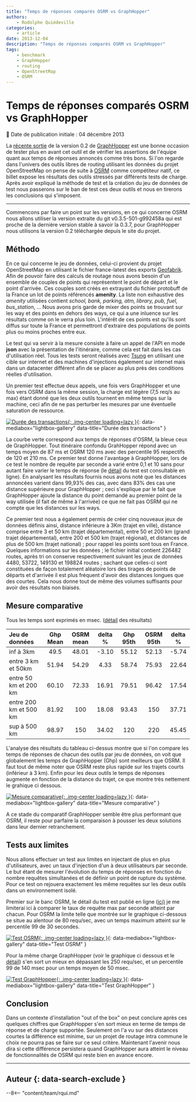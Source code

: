 ```yaml
---
title: "Temps de réponses comparés OSRM vs GraphHopper"
authors:
    - Rodolphe Quiédeville
categories:
    - article
date: 2013-12-04
description: "Temps de réponses comparés OSRM vs GraphHopper"
tags:
    - benchmark
    - GraphHopper
    - routing
    - OpenStreetMap
    - OSRM
---
```


# Temps de réponses comparés OSRM vs GraphHopper

:calendar: Date de publication initiale : 04 décembre 2013

La [récente sortie](https://karussell.wordpress.com/2013/11/25/releasing-graphhopper-0-2-further-faster-road-routing/) de la version 0.2 de [GraphHopper](http://graphhopper.com/) est une bonne occasion de tester plus en avant cet outil et de vérifier les assertions de l'équipe quant aux temps de réponses annoncés comme très bons. Si l'on regarde dans l'univers des outils libres de routing utilisant les données du projet OpenStreetMap on pense de suite à [OSRM](https://github.com/DennisOSRM/Project-OSRM/wiki) comme compétiteur natif, ce billet expose les résultats des outils stressés par différents tests de charge. Après avoir expliqué la méthode de test et la création du jeu de données de test nous passerons sur le ban de test ces deux outils et nous en tirerons les conclusions qui s'imposent.

----

Commencons par faire un point sur les versions, en ce qui concerne OSRM nous allons utiliser la version extraite du git v0.3.5-501-g992458a qui est proche de la dernière version stable à savoir la 0.3.7, pour GraphHopper nous utilisons la version 0.2 téléchargée depuis le site du projet.

## Méthodo

En ce qui concerne le jeu de données, celui-ci provient du projet OpenStreetMap en utilisant le fichier france-latest des exports [Geofabrik](http://download.geofabrik.de/europe/france.html). Afin de pouvoir faire des calculs de routage nous avons besoin d'un ensemble de couples de points qui représentent le point de départ et le point d'arrivée. Ces couples sont créés en extrayant du fichier protobuff de la France un lot de points référencés __amenity__. La liste non exhaustive des *amenity* utilisées contient *school, bank, parking, atm, library, pub, fuel, bus_station*, ... Nous avons pris garde de mixer des points se trouvant sur les way et des points en dehors des ways, ce qui a une inluence sur les résultats comme on le verra plus loin. L'intérêt de ces points est qu'ils sont diffus sur toute la France et permettront d'extraire des populations de points plus ou moins proches entre eux.

Le test qui va servir à la mesure consiste à faire un appel de l'API en mode __json__ avec la présentation de l'itinéraire, comme cela est fait dans les cas d'utilisation réel. Tous les tests seront réalisés avec [Tsung](http://tsung.erlang-projects.org/) en utilisant une cible sur internet et des machines d'injections également sur internet mais dans un datacenter différent afin de se placer au plus près des conditions réelles d'utilisation.

Un premier test effectue deux appels, une fois vers GraphHopper et une fois vers OSRM dans la même session, la charge est légère (7,5 req/s au max) étant donné que les deux outils tournent en même temps sur la machine, ceci afin de ne pas perturber les mesures par une éventuelle saturation de ressource.

[![Durée des transactions](https://cdn.geotribu.fr/img/articles-blog-rdp/transaction1_0.png "Durée des transactions"){: .img-center loading=lazy }](https://cdn.geotribu.fr/img/articles-blog-rdp/transaction1_0.png "Durée des transactions"){: data-mediabox="lightbox-gallery" data-title="Durée des transactions" }

La courbe verte correspond aux temps de réponses d'OSRM, la bleue ceux de GraphHopper. Tout itinéraire confondu GrahHopper répond avec un temps moyen de 87 ms et OSRM 120 ms avec des percentile 95 respectifs de 120 et 210 ms. Ce premier test donne l'avantage à GraphHopper, lors de ce test le nombre de requête par seconde a varié entre 0,1 et 10 sans pour autant faire varier le temps de réponse (le [détail](http://tsung.quiedeville.org/tsung-reports/20131127-0947/report.html) du test est consultable en ligne). En analysant les résultats fournis nous avons noté que les distances annoncées varient dans 99,93% des cas, avec dans 83% des cas une distance supérieure pour GraphHopper ; ceci s'explique par le fait que GraphHopper ajoute la distance du point demandé au premier point de la way utilisée (il fait de même à l'arrivée) ce que ne fait pas OSRM qui ne compte que les distances sur les ways.

Ce premier test nous a également permis de créer cinq nouveaux jeux de données définis ainsi, distance inférieure à 3Km (trajet en ville), distance comprise entre 3 et 50 km (trajet départemental), entre 50 et 200 km (grand trajet départemental), entre 200 et 500 km (trajet régional), et distances de plus de 500 km (trajet national) ; pour rappel les points sont tous en France. Quelques informations sur les données ; le fichier initial contient 226482 routes, après tri on conserve respectivement suivant les jeux de données 4480, 53722, 149130 et 198824 routes ; sachant que celles-ci sont constituées de façon totalement aléatoire lors des tirages de points de départs et d'arrivée il est plus fréquent d'avoir des distances longues que des courtes. Cela nous donne tout de même des volumes suffisants pour avoir des résultats non biaisés.  

## Mesure comparative

Tous les temps sont exprimés en msec. ([détail](http://tsung.quiedeville.org/tsung-reports/20131202-1446/report.html) des résultats)

|Jeu de données | Ghp Mean | OSRM mean | delta % | Ghp 95th | OSRM 95th | delta % |
| :--------------- |:---------------:|:---------------:|:---------------:|:---------------:|:---------------:|:---------------:|
| inf à 3km | 49.5 | 48.01 | -3.10 | 55.12 | 52.13 | -5.74 |
| entre 3 km et 50km | 51.94 | 54.29 | 4.33 | 58.74 | 75.93 | 22.64 |  
| entre 50 km et 200 km | 60.10 | 72.33 | 16.91 | 79.51 | 96.42 | 17.54 |  
| entre 200 km et 500 km | 81.92 | 100 | 18.08 | 93.43 | 150 | 37.71  |
| sup à 500 km | 98.97 | 150 | 34.02 | 120 | 220 | 45.45 |

L'analyse des résultats du tableau ci-dessus montre que si l'on compare les temps de réponses de chacun des outils par jeu de données, on voit que globalement les temps de GraphHopper (Ghp) sont meilleurs que OSRM. Il faut tout de même noter que OSRM reste plus rapide sur les trajets courts (inférieur à 3 km). Enfin pour les deux outils le temps de réponses augmente en fonction de la distance du trajet, ce que montre très nettement le grahique ci dessous.

[![Mesure comparative](https://cdn.geotribu.fr/img/articles-blog-rdp/time-distance.png "Mesure comparative"){: .img-center loading=lazy }](https://cdn.geotribu.fr/img/articles-blog-rdp/time-distance.png "Mesure comparative"){: data-mediabox="lightbox-gallery" data-title="Mesure comparative" }

A ce stade du comparatif GraphHopper semble être plus performant que OSRM, il reste pour parfaire la comparaison à pousser les deux solutions dans leur dernier retranchement.

## Tests aux limites

Nous allons effectuer un test aux limites en injectant de plus en plus d'utilisateurs, avec un taux d'injection d'un à deux utilisateurs par seconde. Le but étant de mesurer l'évolution du temps de réponses en fonction du nombre requêtes simultanées et de définir un point de rupture du système. Pour ce test on rejouera exactement les même requêtes sur les deux outils dans un environnement isolé.

Premier sur le banc OSRM, le détail du test est publié en ligne ([ici)](http://tsung.quiedeville.org/tsung-reports/20131203-0840/graph.html) je me limiterai ici à comparer le taux de requête max par seconde atteint par chacun. Pour OSRM la limite telle que montrée sur le graphique ci-dessous se situe au alentour de 80 requ/sec, avec un temps maximum atteint sur le percentile 99 de 30 secondes.

[![Test OSRM](https://cdn.geotribu.fr/img/articles-blog-rdp/osrm-rqrate.png "Test OSRM"){: .img-center loading=lazy }](https://cdn.geotribu.fr/img/articles-blog-rdp/osrm-rqrate.png "Test OSRM"){: data-mediabox="lightbox-gallery" data-title="Test OSRM" }

Pour la même charge GraphHopper (voir le graphique ci dessous et le [détail](http://tsung.quiedeville.org/tsung-reports/20131203-1018/report.html)) s'en sort un mieux en dépassant les 250 requ/sec, et un percentile 99 de 140 msec pour un temps moyen de 50 msec.

[![Test GraphHopper](https://cdn.geotribu.fr/img/articles-blog-rdp/graphhopper-rqrate.png "Test GraphHopper"){: .img-center loading=lazy }](https://cdn.geotribu.fr/img/articles-blog-rdp/graphhopper-rqrate.png "Test GraphHopper"){: data-mediabox="lightbox-gallery" data-title="Test GraphHopper" }

## Conclusion

Dans un contexte d'installation "out of the box" on peut conclure après ces quelques chiffres que GraphHopper s'en sort mieux en terme de temps de réponse et de charge supportée. Seulement on l'a vu sur des distances courtes la différence est minime, sur un projet de routage intra commune le choix ne pourra pas se faire sur ce seul critère. Maintenant l'avenir nous dira si cette différence persistera quand GraphHopper aura atteint le niveau de fonctionnalités de OSRM qui reste bien en avance encore.

----

## Auteur {: data-search-exclude }

--8<-- "content/team/rqui.md"
